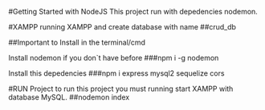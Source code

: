 #Getting Started with NodeJS
This project run with depedencies nodemon.

#XAMPP
running XAMPP and create database with name 
##crud_db

##Important to Install
in the terminal/cmd

Install nodemon if you don`t have before
###npm i -g nodemon

Install this depedencies
###npm i express mysql2 sequelize cors

#RUN Project
to run this project you must running start XAMPP with database MySQL.
##nodemon index
